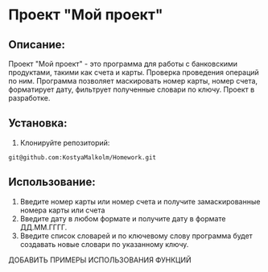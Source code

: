 # Проект "Мой проект"

## Описание:

Проект "Мой проект" - это программа для работы с банковскими продуктами, 
такими как счета и карты. Проверка проведения операций по ним.
Программа позволяет маскировать номер карты, номер счета, форматирует дату,
фильтрует полученные словари по ключу. Проект в разработке.

## Установка:

1. Клонируйте репозиторий:
```
git@github.com:KostyaMalkolm/Homework.git
```

## Использование:

1. Введите номер карты или номер счета и получите замаскированные номера карты или счета
2. Введите дату в любом формате и получите дату в формате ДД.ММ.ГГГГ.
3. Введите список словарей и по ключевому слову программа будет создавать новые словари по указанному ключу.


ДОБАВИТЬ ПРИМЕРЫ ИСПОЛЬЗОВАНИЯ ФУНКЦИЙ
